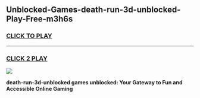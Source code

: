 
## Unblocked-Games-death-run-3d-unblocked-Play-Free-m3h6s
<h3>
<a href="https://premium76.site?title=death-run-3d-unblocked&ref=10A">CLICK TO PLAY</a></h3>
<hr>

<h3>
<a href="https://premium76.site?title=death-run-3d-unblocked&ref=10A">CLICK 2 PLAY</a>
  
</h3>

<a href="https://premium76.site?title=death-run-3d-unblocked&ref=10A"><img src="https://clearcache.store/games.png"></a>


**death-run-3d-unblocked games unblocked: Your Gateway to Fun and Accessible Online Gaming**
